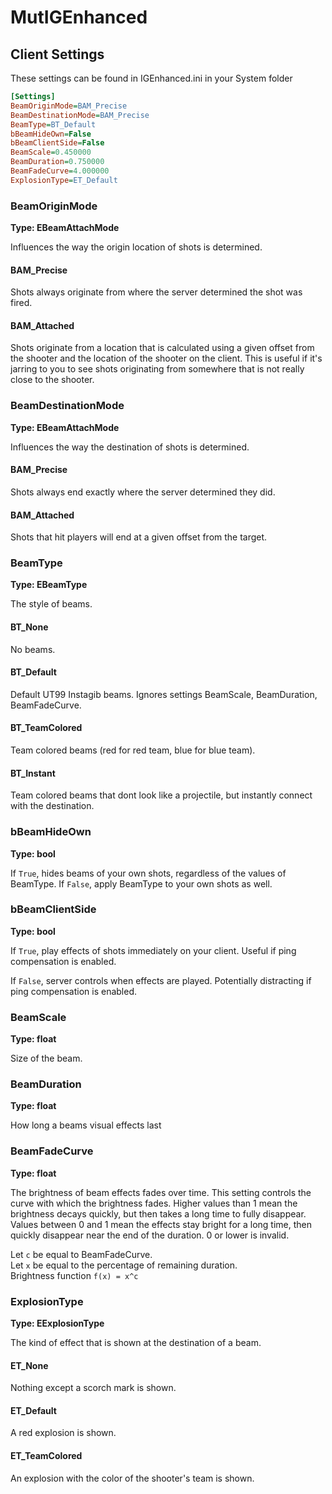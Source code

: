 # MutIGEnhanced

## Client Settings
These settings can be found in IGEnhanced.ini in your System folder

```ini
[Settings]
BeamOriginMode=BAM_Precise
BeamDestinationMode=BAM_Precise
BeamType=BT_Default
bBeamHideOwn=False
bBeamClientSide=False
BeamScale=0.450000
BeamDuration=0.750000
BeamFadeCurve=4.000000
ExplosionType=ET_Default
```

### BeamOriginMode
**Type: EBeamAttachMode**  

Influences the way the origin location of shots is determined.

#### BAM_Precise
Shots always originate from where the server determined the shot was fired.

#### BAM_Attached
Shots originate from a location that is calculated using a given offset from the shooter and the location of the shooter on the client. This is useful if it's jarring to you to see shots originating from somewhere that is not really close to the shooter.

### BeamDestinationMode
**Type: EBeamAttachMode**  

Influences the way the destination of shots is determined.

#### BAM_Precise
Shots always end exactly where the server determined they did.

#### BAM_Attached
Shots that hit players will end at a given offset from the target. 

### BeamType
**Type: EBeamType**  

The style of beams.

#### BT_None
No beams.

#### BT_Default
Default UT99 Instagib beams. Ignores settings BeamScale, BeamDuration, BeamFadeCurve.

#### BT_TeamColored
Team colored beams (red for red team, blue for blue team). 

#### BT_Instant
Team colored beams that dont look like a projectile, but instantly connect with the destination.

### bBeamHideOwn
**Type: bool**  

If `True`, hides beams of your own shots, regardless of the values of BeamType. If `False`, apply BeamType to your own shots as well.

### bBeamClientSide
**Type: bool**  

If `True`, play effects of shots immediately on your client. Useful if ping compensation is enabled.

If `False`, server controls when effects are played. Potentially distracting if ping compensation is enabled.

### BeamScale
**Type: float**  

Size of the beam.

### BeamDuration
**Type: float**  

How long a beams visual effects last

### BeamFadeCurve
**Type: float**  

The brightness of beam effects fades over time. This setting controls the curve with which the brightness fades. Higher values than 1 mean the brightness decays quickly, but then takes a long time to fully disappear. Values between 0 and 1 mean the effects stay bright for a long time, then quickly disappear near the end of the duration. 0 or lower is invalid.

Let `c` be equal to BeamFadeCurve.  
Let `x` be equal to the percentage of remaining duration.  
Brightness function `f(x) = x^c`

### ExplosionType
**Type: EExplosionType**  

The kind of effect that is shown at the destination of a beam.

#### ET_None
Nothing except a scorch mark is shown.

#### ET_Default
A red explosion is shown.

#### ET_TeamColored
An explosion with the color of the shooter's team is shown.
